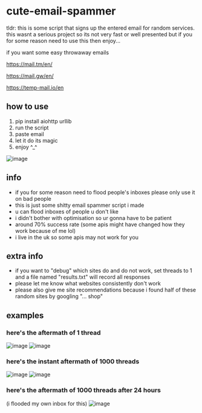 # cute-email-spammer

tldr: this is some script that signs up the entered email for random services. this wasnt a serious project so its not very fast or well presented but if you for some reason need to use this then enjoy...

if you want some easy throwaway emails

https://mail.tm/en/

https://mail.gw/en/

https://temp-mail.io/en

## how to use
1. pip install aiohttp urllib
2. run the script
3. paste email
4. let it do its magic
5. enjoy ^_^
   
![image](https://github.com/user-attachments/assets/851d8fda-7888-4d3e-a429-bb55a3c87e93)

## info
- if you for some reason need to flood people's inboxes please only use it on bad people
- this is just some shitty email spammer script i made
- u can flood inboxes of people u don't like
- i didn't bother with optimisation so ur gonna have to be patient
- around 70% success rate (some apis might have changed how they work because of me lol)
- i live in the uk so some apis may not work for you

## extra info
- if you want to "debug" which sites do and do not work, set threads to 1 and a file named "results.txt" will record all responses
- please let me know what websites consistently don't work
- please also give me site recommendations because i found half of these random sites by googling "... shop"

## examples
### here's the aftermath of 1 thread
![image](https://github.com/user-attachments/assets/03d0e1b6-2827-432e-a452-c0f1cfaa6504)
![image](https://github.com/user-attachments/assets/ea83f063-3fbf-453d-a9f2-d26e1cf402dc)

### here's the instant aftermath of 1000 threads
![image](https://github.com/user-attachments/assets/dc260e03-2b79-4ac6-99ff-ae86642ae487)
![image](https://github.com/user-attachments/assets/c97b3396-09bb-4e89-a8d9-98e9e42efba4)

### here's the aftermath of 1000 threads after 24 hours
(i flooded my own inbox for this)
![image](https://github.com/user-attachments/assets/cd3b0917-91db-4838-b9b4-9415f78d9234)


